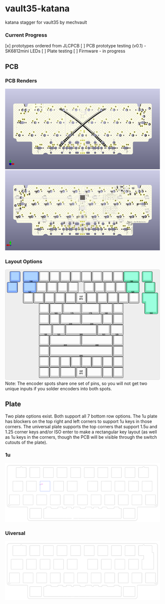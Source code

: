 # vault35-katana
 katana stagger for vault35 by mechvault

### Current Progress
[x] prototypes ordered from JLCPCB
[ ] PCB prototype testing (v0.1) - SK6812mini LEDs
[ ] Plate testing
[ ] Firmware - in progress

## PCB
### PCB Renders
![Front](https://github.com/josh-l-wang/vault35-katana/blob/main/images/pcb%20render%20front.png)
![Back](https://github.com/josh-l-wang/vault35-katana/blob/main/images/pcb%20render%20back.png)

### Layout Options
![Layouts](https://github.com/josh-l-wang/vault35-katana/blob/main/images/kle.png)
Note: The encoder spots share one set of pins, so you will not get two unique inputs if you solder encoders into both spots.

## Plate
Two plate options exist. Both support all 7 bottom row options. The 1u plate has blockers on the top right and left corners to support 1u keys in those corners. The universal plate supports the top corners that support 1.5u and 1.25 corner keys and/or ISO enter to make a rectangular key layout (as well as 1u keys in the corners, though the PCB will be visible through the switch cutouts of the plate).

### 1u
![1u](https://github.com/josh-l-wang/vault35-katana/blob/main/images/vault35_katana_plate_1u.png)

### Uiversal
![Universal](https://github.com/josh-l-wang/vault35-katana/blob/main/images/vault35_katana_plate_universal.png)